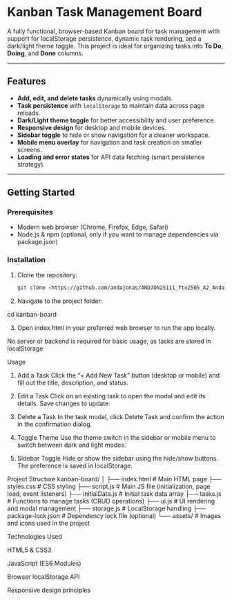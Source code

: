 # Kanban Task Management Board

A fully functional, browser-based Kanban board for task management with support for localStorage persistence, dynamic task rendering, and a dark/light theme toggle. This project is ideal for organizing tasks into **To Do**, **Doing**, and **Done** columns.

---

## Features

- **Add, edit, and delete tasks** dynamically using modals.
- **Task persistence** with `localStorage` to maintain data across page reloads.
- **Dark/Light theme toggle** for better accessibility and user preference.
- **Responsive design** for desktop and mobile devices.
- **Sidebar toggle** to hide or show navigation for a cleaner workspace.
- **Mobile menu overlay** for navigation and task creation on smaller screens.
- **Loading and error states** for API data fetching (smart persistence strategy).

---

## Getting Started

### Prerequisites

- Modern web browser (Chrome, Firefox, Edge, Safari)
- Node.js & npm (optional, only if you want to manage dependencies via package.json)

### Installation

1. Clone the repository:
   ```bash
   git clone <https://github.com/andajonas/ANDJON25111_fto2505_A2_AndaJonas_JSLPP.git>
2. Navigate to the project folder:

cd kanban-board


3. Open index.html in your preferred web browser to run the app locally.

No server or backend is required for basic usage, as tasks are stored in localStorage

Usage

1. Add a Task
Click the “+ Add New Task” button (desktop or mobile) and fill out the title, description, and status.

2. Edit a Task
Click on an existing task to open the modal and edit its details. Save changes to update.

3. Delete a Task
In the task modal, click Delete Task and confirm the action in the confirmation dialog.

4. Toggle Theme
Use the theme switch in the sidebar or mobile menu to switch between dark and light modes.

5. Sidebar Toggle
Hide or show the sidebar using the hide/show buttons. The preference is saved in localStorage.

Project Structure
kanban-board/
│
├── index.html          # Main HTML page
├── styles.css          # CSS styling
├── script.js           # Main JS file (initialization, page load, event listeners)
├── initialData.js      # Initial task data array
├── tasks.js            # Functions to manage tasks (CRUD operations)
├── ui.js               # UI rendering and modal management
├── storage.js          # LocalStorage handling
├── package-lock.json   # Dependency lock file (optional)
└── assets/             # Images and icons used in the project

Technologies Used

HTML5 & CSS3

JavaScript (ES6 Modules)

Browser localStorage API

Responsive design principles

